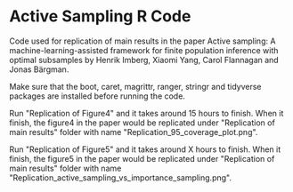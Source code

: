 # Active Sampling R Code

Code used for replication of main results in the paper Active sampling: A machine-learning-assisted framework for finite population inference with optimal subsamples by Henrik Imberg, Xiaomi Yang, Carol Flannagan and Jonas Bärgman.

Make sure that the boot, caret, magrittr, ranger, stringr and tidyverse packages are installed before running the code. 

Run "Replication of Figure4" and it takes around 15 hours to finish. When it finish, the figure4 in the paper would be replicated
under "Replication of main results" folder with name "Replication_95_coverage_plot.png".

Run "Replication of Figure5" and it takes around X hours to finish. When it finish, the figure5 in the paper would be replicated
under "Replication of main results" folder with name "Replication_active_sampling_vs_importance_sampling.png".